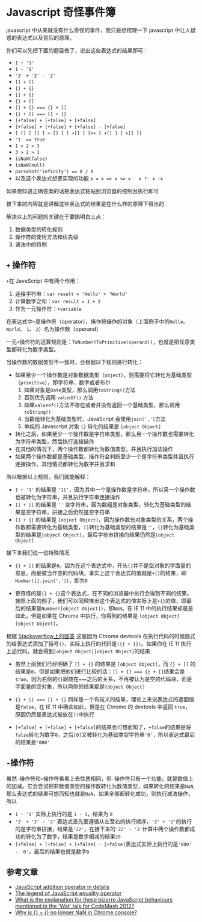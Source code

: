 # Javascript 奇怪事件簿

javascript 中从来就没有什么奇怪的事件，我只是想梳理一下 javascript 中让人疑惑的表达式以及背后的原理。

你们可以先把下面的题目做了，说出这些表达式的结果即可：

* `1 + '1'`
* `1 - '1'`
* `'2' + '2' - '2'`
* `[] + []`
* `{} + {}`
* `[] + {}`
* `{} + []`
* `[] + {} === {} + []`
* `{} + [] === [] + {}`
* `[+false] + [+false] + [+false]`
* `[+false] + [+false] + [+false] - [+false]`
* `[ [] [ [] ] + [] ] [ +[] ] [++ [ +[] ] [ +[] ]]`
* `'1' == true`
* `1 < 2 < 3`
* `3 > 2 > 1`
* `isNaN(false)`
* `isNaN(null)`
* `parseInt('infinity') == 0 / 0`
* 以及这个表达式想要实现的功能 `x = x => x <= x - x ?- x :x`

如果想知道正确答案的话把表达式粘贴到浏览器的控制台执行即可

接下来的内容就是讲解这些表达式的结果是在什么样的原理下得出的

解决以上的问题的关键在于要搞明白三点：

1. 数据类型的转化规则
2. 操作符的使用方法和优先级
3. 语法中的特例

## `+` 操作符

`+`在 JavaScript 中有两个作用：

1. 连接字符串：`var result = 'Hello' + 'World'`
2. 计算数字之和：`var result = 1 + 2`
3. 作为一元操作符：`+variable`

在表达式中`+`是操作符（operator），操作符操作的对象（上面例子中的`Hello`、 `World`、 `1`、 `2`）名为操作数（operand）

一元`+`操作符的运算规则是：`ToNumber(ToPrimitive(operand))`，也就是把任意类型都转化为数字类型。

当操作数的数据类型不一致时，会根据以下规则进行转化：

* 如果至少一个操作数是对象数据类型（`object`），则需要将它转化为基础类型（`primitive`），即字符串、数字或者布尔
  1. 如果对象是`Date`类型，那么调用`toString()`方法
  2. 否则优先调用 `valueOf()` 方法
  3. 如果`valueof()`方法不存在或者并没有返回一个基础类型，那么调用`toString()`
  4. 当数组转化为基础类型时，JavaScript 会使用`join(',')`方法
  5. 单纯的 Javascript 对象 `{}` 转化的结果是 `[object Object]`
* 转化之后，如果至少一个操作数是字符串类型，那么另一个操作数也需要转化为字符串类型，然后执行连接操作
* 在其他的情况下，两个操作数都转化为数值类型，并且执行加法操作
* 如果两个操作数都是基础类型，操作符会判断至少一个是字符串类型并且执行连接操作。其他情况都转化为数字并且求和

所以根据以上规则，我们就能解释：

* `1 + '1'` 的结果是 `'11'`，因为其中一个是操作数是字符串，所以另一个操作数也被转化为字符串，并且执行字符串连接操作
* `[] + []` 的结果是 `''` 空字符串，因为数组是对象类型，转化为基础类型的结果是空字符串，拼接之后仍然是空字符串
* `[] + {}` 的结果是 `[object Object]`，因为操作数有对象类型的关系，两个操作数都需要转化为基础类型，`[]`转化为基础类型的结果是`''`，`{}`转化为基础类型的结果是`[object Object]`，最后字符串拼接的结果仍然是`[object Object]`

接下来我们说一说特殊情况

* `{} + []` 的结果是`0`。因为在这个表达式中，开头`{}`并不是空对象的字面量的意思，而是被当作空的代码块。事实上这个表达式的值就是`+[]`的结果，即`Number([].join(','))`，即为`0`

* 更奇怪的是`{} + {}`这个表达式，在不同的浏览器中执行会得到不同的结果。
按照上面的例子，我们可以同理推出这个表达式的值实际上是`+{}`的值，即最后的结果是`Number([object Object])`，即`NaN`。在 IE 11 中的执行结果却是是如此，但是如果在 Chrome 中执行，你得到的结果是 `[object Object][object Object]`。

根据 [Stackoverflow上的回答](https://stackoverflow.com/questions/36438034/why-is-no-longer-nan-in-chrome-console) 这是因为 Chrome devtools 在执行代码的时候隐式的给表达式添加了括号`()`，实际上执行的代码是`({} + {})`。如果你在 IE 11 执行上述代码，就会得到`[object Object][object Object]`的结果

* 虽然上面我们已经明确了 `[] + {}` 的结果是 `[object Object]`，而 `{} + []` 的结果是`0`，但是如果把他们进行比较的话：`[] + {} === {} + []`结果会是`true`。因为右侧的`{}`跟随在`===`之后的关系，不再被认为是空的代码块，而是字面量的空对象，所以两侧的结果都是`[object Object]`

* `{} + [] === [] + {}` 同样是一个有歧义的结果，理论上来说表达式的返回值是`false`，在 IE 11 中确实如此，但是在 Chrome 的 devtools 中返回 `true`，原因仍然是表达式被放在`()`中执行

* `[+false] + [+false] + [+false]`的结果也可想而知了，`+false`的结果是将`false`转化为数字`0`，之后`[0]`又被转化为基础类型字符串`'0'`，所以表达式最后的结果是`'000'`

## `-`操作符

虽然`-`操作符和`+`操作符看看上去性质相同，但`-`操作符只有一个功能，就是数值上的加减。它会尝试把非数值类型的操作数转化为数值类型，如果转化的结果是`NaN`, 那么表达式的结果可想而知也就是`NaN`，如果全部都转化成功，则执行减法操作，所以

* `1 - '1'` 实际上执行的是 `1 - 1`，结果为 `0`
* `'2' + '2' - '2'` 表达式首先要遵循从左至右的执行顺序，`'2' + '2'`的执行的是字符串拼接，结果是`'22'`，在接下来的`'22' - '2'`计算中两个操作数都成功的转化为了数字，结果是数字相减的结果`20`
* `[+false] + [+false] + [+false] - [+false]`表达式实际上执行的是`'000' - '0'`，最后的结果也就是数字`0`

## 参考文章

- [JavaScript addition operator in details](https://dmitripavlutin.com/javascriptss-addition-operator-demystified/)
- [The legend of JavaScript equality operator](https://dmitripavlutin.com/the-legend-of-javascript-equality-operator/)
- [What is the explanation for these bizarre JavaScript behaviours mentioned in the 'Wat' talk for CodeMash 2012?](https://stackoverflow.com/questions/9032856/what-is-the-explanation-for-these-bizarre-javascript-behaviours-mentioned-in-the)
- [Why is {} + {} no longer NaN in Chrome console?](https://stackoverflow.com/questions/36438034/why-is-no-longer-nan-in-chrome-console)
